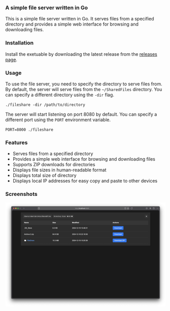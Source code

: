 ### A simple file server written in Go

This is a simple file server written in Go. It serves files from a specified directory and provides a simple web interface for browsing and downloading files.

### Installation

Install the exetuable by downloading the latest release from the [releases page](https://github.com/amixaam/FileShare/releases/).

### Usage

To use the file server, you need to specify the directory to serve files from. By default, the server will serve files from the `~/SharedFiles` directory. You can specify a different directory using the `-dir` flag.

```
./fileshare -dir /path/to/directory
```

The server will start listening on port 8080 by default. You can specify a different port using the `PORT` environment variable.

```
PORT=8000 ./fileshare
```

### Features

-   Serves files from a specified directory
-   Provides a simple web interface for browsing and downloading files
-   Supports ZIP downloads for directories
-   Displays file sizes in human-readable format
-   Displays total size of directory
-   Displays local IP addresses for easy copy and paste to other devices

### Screenshots

![Screenshot 1](./screenshot.webp)
